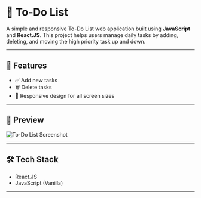 # 📝 To-Do List

A simple and responsive To-Do List web application built using **JavaScript** and **React.JS**. This project helps users manage daily tasks by adding, deleting, and moving the high priority task up and down.

---

## 🚀 Features

- ✅ Add new tasks
- 🗑️ Delete tasks
- 📱 Responsive design for all screen sizes

---

## 📸 Preview

![To-Do List Screenshot](./assets/todo-preview.png) <!-- Replace with your actual image path -->

---

## 🛠️ Tech Stack

- React.JS
- JavaScript (Vanilla)

---


